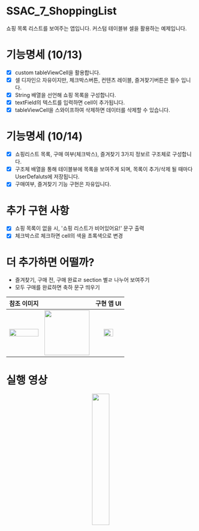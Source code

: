 # SSAC_7_ShoppingList
쇼핑 목록 리스트를 보여주는 앱입니다. 커스텀 테이블뷰 셀을 활용하는 예제입니다.

# 기능명세 (10/13)
- [x] custom tableViewCell을 활용합니다.
- [x] 셀 디자인으 자유이지만, 체크박스버튼, 컨텐츠 레이블, 즐겨찾기버튼은 필수 입니다.
- [x] String 배열을 선언해 쇼핑 목록을 구성합니다.
- [x] textField의 텍스트를 입력하면 cell이 추가됩니다.
- [x] tableViewCell을 스와이프하여 삭제하면 데이터를 삭제할 수 있습니다.

# 기능명세 (10/14)
- [x] 쇼핑리스트 목록, 구매 여부(체크박스), 즐겨찾기 3가지 정보르 구조체로 구성합니다.
- [x] 구조체 배열을 통해 테이블뷰에 목록을 보여주게 되며, 목록이 추가/삭제 될 때마다 UserDefaluts에 저장됩니다.
- [x] 구매여부, 즐겨찾기 기능 구현은 자유입니다.

# 추가 구현 사항 
- [x] 쇼핑 목록이 없을 시, '쇼핑 리스트가 비어있어요!' 문구 출력
- [x] 체크박스르 체크하면 cell의 색을 초록색으로 변경 

# 더 추가하면 어떨까?
- 즐겨찾기, 구매 전, 구매 완료ㄹ section 별ㄹ 나누어 보여주기
- 모두 구매를 완료하면 축하 문구 띄우기

|참조 이미지||구현 앱 UI|
|:---:|:---:|:--:|
|<img width="100%" src="https://user-images.githubusercontent.com/59866819/137284021-c1b79fac-c50a-4154-8dc8-d11b33adde24.png" />|<img width="120" src="https://user-images.githubusercontent.com/59866819/135194858-4405d3a0-0de3-4ca6-a594-3b08e0ae951b.png" />|<img width="60%" src="https://user-images.githubusercontent.com/59866819/137284035-a0895144-599f-468b-b65d-7348f55fae80.png" />
# 실행 영상
<p align="center"><img width="30%" src="https://user-images.githubusercontent.com/59866819/137284039-432e22a6-05ff-403c-80b1-b557f72a0b7b.mp4" /></p>
